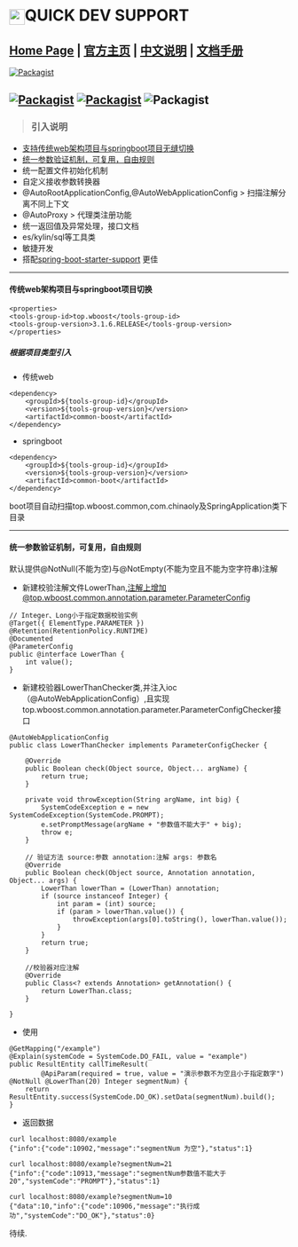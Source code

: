 <img src="http://www.wboost.top/img/icon2.png" width="28" hegiht="28" align=center />QUICK DEV SUPPORT
================

[Home Page](http://www.wboost.top) | [官方主页](http://www.wboost.top) | [中文说明]() | [文档手册](http://www.wboost.top/framework/spring-boot-starter-support/docs)
------
[![Packagist](http://www.wboost.top/svg/version-3.1.6.RELEASE-brightgreen.svg)](http://www.wboost.top)

[![Packagist](http://www.wboost.top/svg/spring-4.3.13.RELEASE-brightgreen.svg)](http://www.wboost.top)    [![Packagist](http://www.wboost.top/svg/springboot-1.5.9.RELEASE-brightgreen.svg)](http://www.wboost.top)   ![Packagist](http://www.wboost.top/svg/hibernate-5.0.12.Final-brightgreen.svg)
------
> ### 引入说明
- [支持传统web架构项目与springboot项目无缝切换](#传统web架构项目与springboot项目切换)
- [统一参数验证机制，可复用，自由规则](#统一参数验证机制，可复用，自由规则)
- 统一配置文件初始化机制
- 自定义接收参数转换器
- @AutoRootApplicationConfig,@AutoWebApplicationConfig > 扫描注解分离不同上下文
- @AutoProxy > 代理类注册功能 
- 统一返回值及异常处理，接口文档
- es/kylin/sql等工具类
- 敏捷开发
- 搭配[spring-boot-starter-support](http://192.168.1.244/jcpt/SPRING-BOOT-STARTER-SUPPORT) 更佳


------------
#### 传统web架构项目与springboot项目切换

```
<properties>
<tools-group-id>top.wboost</tools-group-id>
<tools-group-version>3.1.6.RELEASE</tools-group-version>
</properties>
```

##### 根据项目类型引入
- 传统web

```
<dependency>
    <groupId>${tools-group-id}</groupId>
    <version>${tools-group-version}</version>
    <artifactId>common-boost</artifactId>
</dependency>
```

- springboot 

```
<dependency>
    <groupId>${tools-group-id}</groupId>
    <version>${tools-group-version}</version>
    <artifactId>common-boot</artifactId>
</dependency>
```

boot项目自动扫描top.wboost.common,com.chinaoly及SpringApplication类下目录

------------
#### 统一参数验证机制，可复用，自由规则
默认提供@NotNull(不能为空)与@NotEmpty(不能为空且不能为空字符串)注解
- 新建校验注解文件LowerThan,注解上增加@top.wboost.common.annotation.parameter.ParameterConfig

```
// Integer、Long小于指定数据校验实例
@Target({ ElementType.PARAMETER })
@Retention(RetentionPolicy.RUNTIME)
@Documented
@ParameterConfig
public @interface LowerThan {
    int value();
}
```

- 新建校验器LowerThanChecker类,并注入ioc（@AutoWebApplicationConfig）,且实现top.wboost.common.annotation.parameter.ParameterConfigChecker接口

```
@AutoWebApplicationConfig
public class LowerThanChecker implements ParameterConfigChecker {

    @Override
    public Boolean check(Object source, Object... argName) {
        return true;
    }

    private void throwException(String argName, int big) {
        SystemCodeException e = new SystemCodeException(SystemCode.PROMPT);
        e.setPromptMessage(argName + "参数值不能大于" + big);
        throw e;
    }

    // 验证方法 source:参数 annotation:注解 args: 参数名
    @Override
    public Boolean check(Object source, Annotation annotation, Object... args) {
        LowerThan lowerThan = (LowerThan) annotation;
        if (source instanceof Integer) {
            int param = (int) source;
            if (param > lowerThan.value()) {
                throwException(args[0].toString(), lowerThan.value());
            }
        }
        return true;
    }

    //校验器对应注解
    @Override
    public Class<? extends Annotation> getAnnotation() {
        return LowerThan.class;
    }

}
```

- 使用

```
@GetMapping("/example")
@Explain(systemCode = SystemCode.DO_FAIL, value = "example")
public ResultEntity callTimeResult(
        @ApiParam(required = true, value = "演示参数不为空且小于指定数字") @NotNull @LowerThan(20) Integer segmentNum) {
    return ResultEntity.success(SystemCode.DO_OK).setData(segmentNum).build();
}
```

- 返回数据

```
curl localhost:8080/example
{"info":{"code":10902,"message":"segmentNum 为空"},"status":1}
```

```
curl localhost:8080/example?segmentNum=21
{"info":{"code":10913,"message":"segmentNum参数值不能大于20","systemCode":"PROMPT"},"status":1}
```

```
curl localhost:8080/example?segmentNum=10
{"data":10,"info":{"code":10906,"message":"执行成功","systemCode":"DO_OK"},"status":0}
```


待续.
